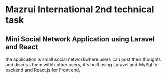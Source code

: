 <h1>Mazrui International 2nd technical task</h1>

<h2> Mini Social Network Application using Laravel and React</h2>
<p>
	the application is small social networkwhere users can post their thoughts and discuss them withh other users, 
	it's built using Laravel and MySql for backend and React.js for Front end,
</p>
